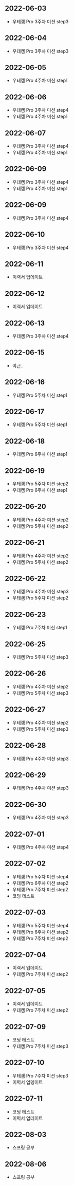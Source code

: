 ## 2022-06-03
- 우테캠 Pro 3주차 미션 step3
## 2022-06-04
- 우테캠 Pro 3주차 미션 step3
## 2022-06-05
- 우테캠 Pro 4주차 미션 step1
## 2022-06-06
- 우테캠 Pro 3주차 미션 step4
- 우테캠 Pro 4주차 미션 step1
## 2022-06-07
- 우테캠 Pro 3주차 미션 step4
- 우테캠 Pro 4주차 미션 step1
## 2022-06-09
- 우테캠 Pro 3주차 미션 step4
- 우테캠 Pro 4주차 미션 step1
## 2022-06-09
- 우테캠 Pro 3주차 미션 step4
## 2022-06-10
- 우테캠 Pro 3주차 미션 step4
## 2022-06-11
- 이력서 업데이트
## 2022-06-12
- 이력서 업데이트
## 2022-06-13
- 우테캠 Pro 3주차 미션 step4
## 2022-06-15
- 야근..
## 2022-06-16
- 우테캠 Pro 5주차 미션 step1
## 2022-06-17
- 우테캠 Pro 5주차 미션 step1
## 2022-06-18
- 우테캠 Pro 6주차 미션 step1
## 2022-06-19
- 우테캠 Pro 5주차 미션 step2
- 우테캠 Pro 6주차 미션 step1
## 2022-06-20
- 우테캠 Pro 4주차 미션 step2
- 우테캠 Pro 5주차 미션 step2
## 2022-06-21
- 우테캠 Pro 4주차 미션 step2
- 우테캠 Pro 5주차 미션 step2
## 2022-06-22
- 우테캠 Pro 4주차 미션 step3
- 우테캠 Pro 5주차 미션 step2
## 2022-06-23
- 우테캠 Pro 7주차 미션 step1
## 2022-06-25
- 우테캠 Pro 5주차 미션 step3
## 2022-06-26
- 우테캠 Pro 4주차 미션 step2
- 우테캠 Pro 5주차 미션 step3
## 2022-06-27
- 우테캠 Pro 4주차 미션 step2
- 우테캠 Pro 5주차 미션 step3
## 2022-06-28
- 우테캠 Pro 4주차 미션 step3
## 2022-06-29
- 우테캠 Pro 4주차 미션 step3
## 2022-06-30
- 우테캠 Pro 4주차 미션 step3
## 2022-07-01
- 우테캠 Pro 4주차 미션 step4
## 2022-07-02
- 우테캠 Pro 5주차 미션 step4
- 우테캠 Pro 6주차 미션 step2
- 우테캠 Pro 7주차 미션 step2
- 코딩 테스트
## 2022-07-03
- 우테캠 Pro 5주차 미션 step4
- 우테캠 Pro 6주차 미션 step2
- 우테캠 Pro 7주차 미션 step2
## 2022-07-04
- 이력서 업데이트
- 우테캠 Pro 7주차 미션 step2
## 2022-07-05
- 이력서 업데이트
- 우테캠 Pro 7주차 미션 step2
## 2022-07-09
- 코딩 테스트
- 우테캠 Pro 7주차 미션 step3
## 2022-07-10
- 우테캠 Pro 7주차 미션 step3
- 이력서 업뎅이트
## 2022-07-11
- 코딩 테스트
- 이력서 업데이트
## 2022-08-03
- 스프링 공부
## 2022-08-06
- 스프링 공부
